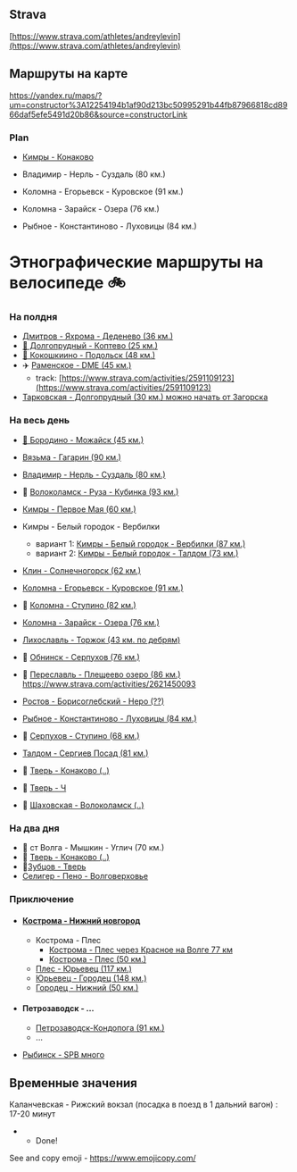 ## Strava
[https://www.strava.com/athletes/andreylevin](https://www.strava.com/athletes/andreylevin)

## Маршруты на карте

https://yandex.ru/maps/?um=constructor%3A12254194b1af90d213bc50995291b44fb87966818cd8966daf5efe5491d20b86&source=constructorLink

### Plan

- [Кимры - Конаково](kimry-konakovo.md)

- Владимир - Нерль - Суздаль (80 км.)
- Коломна - Егорьевск - Куровское (91 км.)
- Коломна - Зарайск - Озера (76 км.)
- Рыбное - Константиново - Луховицы (84 км.)


# Этнографические маршруты на велосипеде 🚲

### На полдня
- [Дмитров - Яхрома - Деденево (36 км.)](https://www.strava.com/routes/15133399)
- [🗽 Долгопрудный - Коптево (25 км.)](https://www.strava.com/routes/18523786)
- [🦁 Кокошкиино - Подольск (48 км.)](https://www.strava.com/routes/16639737)
- ✈️ [Раменское - DME (45 км.)](https://www.strava.com/routes/16639672)
  - track: [https://www.strava.com/activities/2591109123](https://www.strava.com/activities/2591109123)
- [Тарковская - Долгопрудный (30 км.) можно начать от Загорска](https://www.strava.com/routes/18523928)


### На весь день

- [🍓 Бородино - Можайск (45 км.)](https://www.strava.com/routes/15133081)
- [Вязьма - Гагарин (90 км.)](https://www.strava.com/routes/16767454)
- [Владимир - Нерль - Суздаль (80 км.)](vladimir-nerl-suzdal.md)
- 🤟 [Волоколамск - Руза - Кубинка (93 км.)](volokolamsk-rusa-kubinka.md)
- [Кимры - Первое Мая (60 км.)](https://www.strava.com/routes/16638214)
- Кимры - Белый городок - Вербилки
  - вариант 1: [Кимры - Белый городок - Вербилки (87 км.)](https://www.strava.com/routes/16638108) 
  - вариант 2: [Кимры - Белый городок - Талдом (73 км.)](https://www.strava.com/routes/15132567)
- [Клин - Солнечногорск (62 км.)](https://www.strava.com/routes/15129680)
- [Коломна - Егорьевск - Куровское (91 км.)](kolomna-kurovskoe.md)
- 🙈 [Коломна - Ступино (82 км.)](kolomna-stupino.md)
- [Коломна - Зарайск - Озера (76 км.)](https://www.strava.com/routes/15132167)
- [Лихославль - Торжок (43 км. по дебрям)](https://www.strava.com/routes/15130089)
- 🤟 [Обнинск - Серпухов (76 км.)](https://www.strava.com/routes/15163010)
- 🤟 [Переславль - Плещеево озеро (86 км.)](pereslavl-plesheevov-ozero.md) https://www.strava.com/activities/2621450093

- [Ростов - Борисоглебский - Неро (??) ](https://www.strava.com/routes/15129947)
- [Рыбное - Константиново - Луховицы (84 км.)](https://www.strava.com/routes/15198844) 
- 🐃 [Серпухов - Ступино (68 км.)](stupino-serpuhov.md)
- [Талдом - Сергиев Посад (81 км.)](https://www.strava.com/routes/16638140)
- 🤟 [Тверь - Конаково (..)]()
- 🤟 [Тверь - Ч ]()
- 🤟 [Шаховская - Волоколамск (..)]()

### На два дня
- 🤟 ст Волга - Мышкин - Углич (70 км.)
- 🤟 [Тверь - Конаково (..)]()
- 🤟[Зубцов - Тверь ](tver-staritsa-zubtsov.md)
- [Селигер - Пено - Волговерховье](https://www.strava.com/routes/15130341)

### Приключение

- #### [Кострома - Нижний новгород](kostroma-nizhniy.md)
  - Кострома - Плес
    - [Кострома - Плес через Красное на Волге 77 км](https://www.strava.com/routes/17328744)
    - [Кострома - Плес (50 км.)](https://www.strava.com/routes/17328589)
  - [Плес - Юрьевец (117 км.)](https://www.strava.com/routes/17329026)
  - [Юрьевец - Городец (148 км.)](https://www.strava.com/routes/17329137)
  - [Городец - Нижний (50 км.)](https://www.strava.com/routes/17329153) 


- #### Петрозаводск - ...
  - [Петрозаводск-Кондопога (91 км.)](https://www.strava.com/routes/17409938)
  - ...
- [Рыбинск - SPB много]()


## Временные значения

Каланчевская - Рижский вокзал (посадка в поезд в 1 дальний вагон) : 17-20 минут

* - Done!

See and copy emoji - https://www.emojicopy.com/
